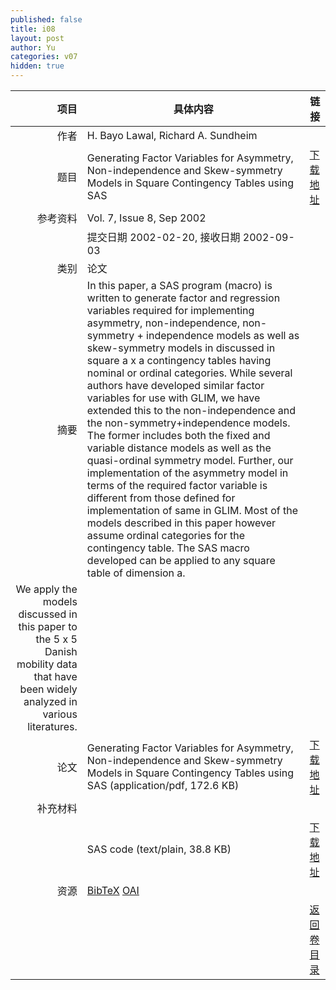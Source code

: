 ```yaml
---
published: false
title: i08
layout: post
author: Yu
categories: v07
hidden: true
---
```


| 项目 | 具体内容 | 链接 |
|---:|---|---|
| 作者 | H. Bayo Lawal, Richard A. Sundheim| |
| 题目 |Generating Factor Variables for Asymmetry, Non-independence and Skew-symmetry Models in Square Contingency Tables using SAS | [下载地址](http://www.jstatsoft.org/v07/i08/paper) |
| 参考资料 |Vol. 7, Issue 8, Sep 2002 | |
| | 提交日期 2002-02-20, 接收日期 2002-09-03| | 
| 类别 | 论文| |
| 摘要 | In this paper, a SAS program (macro) is written to generate factor and regression variables required for implementing asymmetry, non-independence, non-symmetry + independence models as well as skew-symmetry models in discussed in square a x a contingency tables having nominal or ordinal categories. While several authors have developed similar factor variables for use with GLIM, we have extended this to the non-independence and the non-symmetry+independence models. The former includes both the fixed and variable distance models as well as the quasi-ordinal symmetry model. Further, our implementation of the asymmetry model in terms of the required factor variable is different from those defined for implementation of same in GLIM. Most of the models described in this paper however assume ordinal categories for the contingency table. The SAS macro developed can be applied to any square table of dimension a.| |
 We apply the models discussed in this paper to the 5 x 5 Danish mobility data that have been widely analyzed in various literatures.| |
| 论文 | Generating Factor Variables for Asymmetry, Non-independence and Skew-symmetry Models in Square Contingency Tables using SAS  (application/pdf, 172.6 KB)| [下载地址](http://www.jstatsoft.org/v07/i08/paper) |
| 补充材料 | | |
| |SAS code  (text/plain, 38.8 KB)|  [下载地址](http://www.jstatsoft.org/v07/i08/supp/1) |
| 资源 | [BibTeX](http://www.jstatsoft.org/v07/i08/bibtex) [OAI](http://www.jstatsoft.org/oai?verb=GetRecord&identifier=oai.jstatsoft/v07/i08&prefix=oai_dc)| |
| |  | [返回卷目录]({{site.baseurl}}/volume/v07.html) |